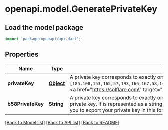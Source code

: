 # openapi.model.GeneratePrivateKey

## Load the model package
```dart
import 'package:openapi/api.dart';
```

## Properties
Name | Type | Description | Notes
------------ | ------------- | ------------- | -------------
**privateKey** | [**Object**](.md) | A private key corresponds to exactly one public key address. A private key can be used to move assets out of the wallet and sign transaction with the corresponding public key.  A private key is an array of integers (e.g.,   `[185,108,153,165,57,193,166,167,58,148,133,121,92,252,242,13,233,246,35,103,185,20,27,56,111,169,12,50,50,36,83,156,173,195,143,75,135,78,204,129,217,231,58,129,69,180,185,86,119,43,200,193,94,112,31,135,68,128,207,26,85,150,68,181]`).  <a href=\"https://solflare.com\" target=\"_blank\">Solflare</a> is a popular wallet interface on Solana that allows you to export your private key in this format. | [optional] 
**b58PrivateKey** | **String** | A private key corresponds to exactly one public key address. A private key can be used to move assets out of the wallet and sign transaction with the corresponding public key.  A base58-encoded private key is a base58-encoded version of the typical private key. It is represented as a string (e.g., `4waBTVeAVWEAczSdx36uMrR19668ACgQDs7r386vrUes3UCzvXCQ2FPSCVGb1zJrwcULgpNzgABreyQaWSpGBwfx`).  <a href=\"https://phantom.app\" target=\"_blank\">Phantom</a> is a popular wallet interface on Solana that allows you to export your private key in this format. | [optional] 

[[Back to Model list]](../README.md#documentation-for-models) [[Back to API list]](../README.md#documentation-for-api-endpoints) [[Back to README]](../README.md)


